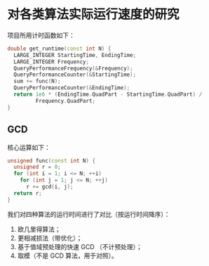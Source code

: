 # 对各类算法实际运行速度的研究

项目所用计时函数如下：

```cpp
double get_runtime(const int N) {
  LARGE_INTEGER StartingTime, EndingTime;
  LARGE_INTEGER Frequency;
  QueryPerformanceFrequency(&Frequency);
  QueryPerformanceCounter(&StartingTime);
  sum += func(N);
  QueryPerformanceCounter(&EndingTime);
  return 1e6 * (EndingTime.QuadPart - StartingTime.QuadPart) /
         Frequency.QuadPart;
}
```

## GCD

核心运算如下：

```cpp
unsigned func(const int N) {
  unsigned r = 0;
  for (int i = 1; i <= N; ++i)
    for (int j = 1; j <= N; ++j)
      r += gcd(i, j);
  return r;
}
```

我们对四种算法的运行时间进行了对比（按运行时间降序）：
1. 欧几里得算法；
2. 更相减损法（带优化）；
3. 基于值域预处理的快速 GCD （不计预处理）；
4. 取模（不是 GCD 算法，用于对照）。